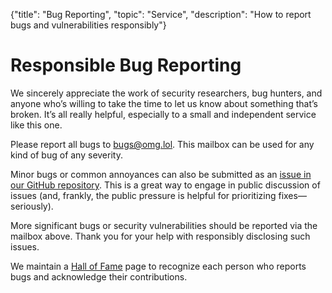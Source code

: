 {"title": "Bug Reporting", "topic": "Service", "description": "How to report bugs and vulnerabilities responsibly"}

# Responsible Bug Reporting

We sincerely appreciate the work of security researchers, bug hunters, and anyone who’s willing to take the time to let us know about something that’s broken. It’s all really helpful, especially to a small and independent service like this one.

Please report all bugs to [bugs@omg.lol](mailto:bugs@omg.lol). This mailbox can be used for any kind of bug of any severity.

Minor bugs or common annoyances can also be submitted as an [issue in our GitHub repository](https://github.com/neatnik/omg.lol/issues). This is a great way to engage in public discussion of issues (and, frankly, the public pressure is helpful for prioritizing fixes—seriously).

More significant bugs or security vulnerabilities should be reported via the mailbox above. Thank you for your help with responsibly disclosing such issues.

We maintain a [Hall of Fame](https://meta.omg.lol/info/thanks) page to recognize each person who reports bugs and acknowledge their contributions.
